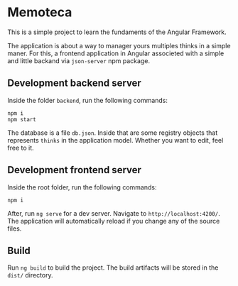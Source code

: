 # Memoteca

This is a simple project to learn the fundaments of the Angular Framework.

The application is about a way to manager yours multiples thinks in a simple maner. For this, a frontend application in Angular associeted with a simple and little backand via `json-server` npm package.

## Development backend server

Inside the folder `backend`, run the following commands:
```
npm i
npm start
```

The database is a file `db.json`. Inside that are some registry objects that represents `thinks` in the application model. Whether you want to edit, feel free to it.

## Development frontend server

Inside the root folder, run the following commands:
```
npm i
```

After, run `ng serve` for a dev server. Navigate to `http://localhost:4200/`. The application will automatically reload if you change any of the source files.


## Build

Run `ng build` to build the project. The build artifacts will be stored in the `dist/` directory.
